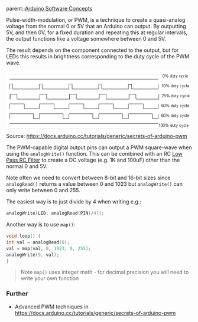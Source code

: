 parent::[Arduino Software Concepts](Arduino%20Software%20Concepts.md)

Pulse-width-modulation, or PWM, is a technique to create a quasi-analog voltage from the normal 0 or 5V that an Arduino can output. By outputting 5V, and then 0V, for a fixed duration and repeating this at regular intervals, the output functions like a voltage somewhere between 0 and 5V. 

The result depends on the component connected to the output, but for LEDs this results in brightness corresponding to the duty cycle of the PWM wave. 

![Pasted image 20221103213229](Personal%20Folders/that_marouk_ish/attachments/Pasted%20image%2020221103213229.png)
Source: https://docs.arduino.cc/tutorials/generic/secrets-of-arduino-pwm

The PWM-capable digital output pins can output a PWM square-wave when using the `analogWrite()` function. This can be combined with an RC [Low Pass RC Filter](Low%20Pass%20RC%20Filter.md) to create a DC voltage (e.g. 1K and 100uF) other than the normal 0 and 5V. 

Note often we need to convert between 8-bit and 16-bit sizes since `analogRead()` returns a value between 0 and 1023 but `analogWrite()` can only write between 0 and 255.
	
The easiest way is to just divide by 4 when writing e.g.: 
``` c
analogWrite(LED, analogRead(PIN)/4));
```

Another way is to use `map()`:
``` c
void loop() {
int val = analogRead(0);
val = map(val, 0, 1023, 0, 255);
analogWrite(9, val);
}
```

> Note `map()` uses integer math - for decimal precision you will need to write your own function

### Further
- Advanced PWM techniques in https://docs.arduino.cc/tutorials/generic/secrets-of-arduino-pwm
